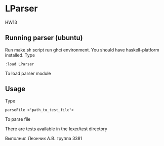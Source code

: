 # LParser
HW13
## Running parser (ubuntu)
Run make.sh script run ghci environment. You should have haskell-platform installed.
Type 
```
:load LParser
```
To load parser module

## Usage
Type 
```
parseFile <"path_to_test_file">
```
To parse file

There are tests available in the lexer/test directory

Выполнил Леончик А.В. группа 3381
